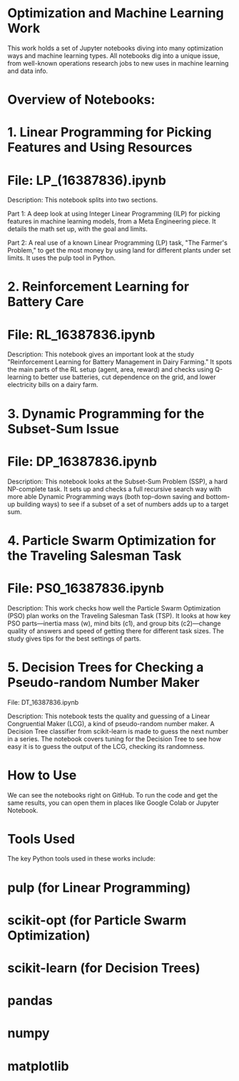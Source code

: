 # Optimization and Machine Learning Work
This work holds a set of Jupyter notebooks diving into many optimization ways and machine learning types. All notebooks dig into a unique issue, from well-known operations research jobs to new uses in machine learning and data info.

# Overview of Notebooks:
# 1. Linear Programming for Picking Features and Using Resources
# File: LP_(16387836).ipynb

Description: This notebook splits into two sections.

Part 1: A deep look at using Integer Linear Programming (ILP) for picking features in machine learning models, from a Meta Engineering piece. It details the math set up, with the goal and limits.

Part 2: A real use of a known Linear Programming (LP) task, "The Farmer's Problem," to get the most money by using land for different plants under set limits. It uses the pulp tool in Python.

# 2. Reinforcement Learning for Battery Care
# File: RL_16387836.ipynb

Description: This notebook gives an important look at the study "Reinforcement Learning for Battery Management in Dairy Farming." It spots the main parts of the RL setup (agent, area, reward) and checks using Q-learning to better use batteries, cut dependence on the grid, and lower electricity bills on a dairy farm.

# 3. Dynamic Programming for the Subset-Sum Issue
# File: DP_16387836.ipynb

Description: This notebook looks at the Subset-Sum Problem (SSP), a hard NP-complete task. It sets up and checks a full recursive search way with more able Dynamic Programming ways (both top-down saving and bottom-up building ways) to see if a subset of a set of numbers adds up to a target sum.

# 4. Particle Swarm Optimization for the Traveling Salesman Task
# File: PS0_16387836.ipynb

Description: This work checks how well the Particle Swarm Optimization (PSO) plan works on the Traveling Salesman Task (TSP). It looks at how key PSO parts—inertia mass (w), mind bits (c1), and group bits (c2)—change quality of answers and speed of getting there for different task sizes. The study gives tips for the best settings of parts.

# 5. Decision Trees for Checking a Pseudo-random Number Maker
File: DT_16387836.ipynb

Description: This notebook tests the quality and guessing of a Linear Congruential Maker (LCG), a kind of pseudo-random number maker. A Decision Tree classifier from scikit-learn is made to guess the next number in a series. The notebook covers tuning for the Decision Tree to see how easy it is to guess the output of the LCG, checking its randomness.

# How to Use
We can see the notebooks right on GitHub. To run the code and get the same results, you can open them in places like Google Colab or Jupyter Notebook.

# Tools Used
The key Python tools used in these works include:

# pulp (for Linear Programming)

# scikit-opt (for Particle Swarm Optimization)

# scikit-learn (for Decision Trees)

# pandas

# numpy

# matplotlib
